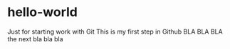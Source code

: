 # hello-world
Just for starting work with Git
This is my first step in Github
BLA BLA BLA
the next bla bla bla

